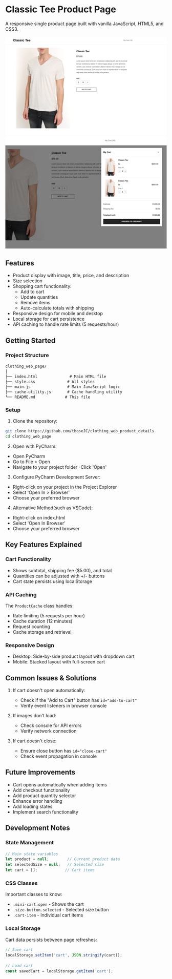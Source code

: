 # Classic Tee Product Page

A responsive single product page built with vanilla JavaScript, HTML5, and CSS3. 

![main-interface.png](main-interface.png)
![mini-cart.png](mini-cart.png)

## Features

- Product display with image, title, price, and description
- Size selection
- Shopping cart functionality:
  - Add to cart
  - Update quantities
  - Remove items
  - Auto-calculate totals with shipping
- Responsive design for mobile and desktop
- Local storage for cart persistence
- API caching to handle rate limits (5 requests/hour)

## Getting Started

### Project Structure
```
clothing_web_page/
│
├── index.html              # Main HTML file
├── style.css              # All styles 
├── main.js                # Main JavaScript logic
├── cache-utility.js       # Cache handling utility
└── README.md             # This file
```

### Setup
1. Clone the repository:
```bash
git clone https://github.com/thoseJC/clothing_web_product_details
cd clothing_web_page
```

2. Open with PyCharm:
- Open PyCharm
- Go to File > Open
- Navigate to your project folder
-Click 'Open'

3. Configure PyCharm Development Server:
- Right-click on your project in the Project Explorer
- Select 'Open In > Browser'
- Choose your preferred browser

4. Alternative Method(such as VSCode):

- Right-click on index.html
- Select 'Open In Browser'
- Choose your preferred browser

## Key Features Explained

### Cart Functionality
- Shows subtotal, shipping fee ($5.00), and total
- Quantities can be adjusted with +/- buttons
- Cart state persists using localStorage

### API Caching
The `ProductCache` class handles:
- Rate limiting (5 requests per hour)
- Cache duration (12 minutes)
- Request counting
- Cache storage and retrieval

### Responsive Design
- Desktop: Side-by-side product layout with dropdown cart
- Mobile: Stacked layout with full-screen cart

## Common Issues & Solutions

1. If cart doesn't open automatically:
   - Check if the "Add to Cart" button has `id="add-to-cart"`
   - Verify event listeners in browser console

2. If images don't load:
   - Check console for API errors
   - Verify network connection

3. If cart doesn't close:
   - Ensure close button has `id="close-cart"`
   - Check event propagation in console

## Future Improvements
- Cart opens automatically when adding items
- Add checkout functionality
- Add product quantity selector
- Enhance error handling
- Add loading states
- Implement search functionality

## Development Notes

### State Management
```javascript
// Main state variables
let product = null;        // Current product data
let selectedSize = null;   // Selected size
let cart = [];            // Cart items
```

### CSS Classes
Important classes to know:
- `.mini-cart.open` - Shows the cart
- `.size-button.selected` - Selected size button
- `.cart-item` - Individual cart items

### Local Storage
Cart data persists between page refreshes:
```javascript
// Save cart
localStorage.setItem('cart', JSON.stringify(cart));

// Load cart
const savedCart = localStorage.getItem('cart');
```
